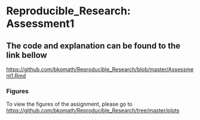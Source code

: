 # Reproducible_Research: Assessment1

## The code and explanation can be found to the link bellow
https://github.com/bkomath/Reproducible_Research/blob/master/Assessment1.Rmd

### Figures
To view the figures of the assignment, please go to https://github.com/bkomath/Reproducible_Research/tree/master/plots

